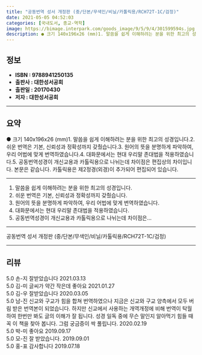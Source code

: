 ```yaml
---
title: "공동번역 성서 개정판 (중/단본/무색인/비닐/카톨릭용/RCH72T-1C/검정)"
date: 2021-05-05 04:52:03
categories: [국내도서, 종교-역학]
image: https://bimage.interpark.com/goods_image/9/5/9/4/301599594s.jpg
description: ● 크기 140x196x26 (mm)1. 말씀을 쉽게 이해하려는 분을 위한 최고의 성경입니다.2. 쉬운 번역은 기본, 신뢰성과 정확성까지 갖췄습니다.3. 원어의 뜻을 분명하게 파악하여, 우리 어법에 맞게 번역하였습니다.4. 대화문에서는 현대 우리말 존대법을 적용하였습니다.5. 공동번역
---
```


## **정보**

- **ISBN : 9788941250135**
- **출판사 : 대한성서공회**
- **출판일 : 20170430**
- **저자 : 대한성서공회**

------



## **요약**

● 크기  140x196x26 (mm)1. 말씀을 쉽게 이해하려는 분을 위한 최고의 성경입니다.2. 쉬운 번역은 기본, 신뢰성과 정확성까지 갖췄습니다.3. 원어의 뜻을 분명하게 파악하여, 우리 어법에 맞게 번역하였습니다.4. 대화문에서는 현대 우리말 존대법을 적용하였습니다.5. 공동번역성경이 개신교용과 카톨릭용으로 나뉘는데 차이점은 편집상의 차이입니다. 본문은 같습니다. 카톨릭용은 제2정경(외경)이 추가되어 편집되어 있습니다.

------

1.	말씀을 쉽게 이해하려는 분을 위한 최고의 성경입니다.
2.	쉬운 번역은 기본, 신뢰성과 정확성까지 갖췄습니다.
3.	원어의 뜻을 분명하게 파악하여, 우리 어법에 맞게 번역하였습니다.
4.	대화문에서는 현대 우리말 존대법을 적용하였습니다.
5.	공동번역성경이 개신교용과 카톨릭용으로 나뉘는데 차이점은... 

------


공동번역 성서 개정판 (중/단본/무색인/비닐/카톨릭용/RCH72T-1C/검정) 

------


## **리뷰** 

5.0 손-지 잘받았습니다 2021.03.13 <br/>5.0 김-미 글씨가 약간 작은데 좋아요 2021.01.27 <br/>5.0 김-우 잘받았습니다 2020.03.05 <br/>5.0 남-진 신교와 구교가 힘을 합쳐 번역하였으나 지금은 신교와 구교 양측에서 모두 버림 받은 번역본이 되었습니다. 하지만 신교에서 사용하는 개역개정에 비해 번역이 탁월하여 한번만 봐도 글의 이해가 잘 됩니다. 성경 일독 중에 무슨 말인지 알아먹기 힘들 때 꼭 이 책을 찾아 봅니다. 그럼 궁금증이 싹 풀립니다. 2020.02.19 <br/>5.0 박-미 좋아요 2019.09.17 <br/>5.0 모-진 잘 받았습니다. 2019.09.01 <br/>5.0 홍-표 감사합니다 2019.07.18 <br/>